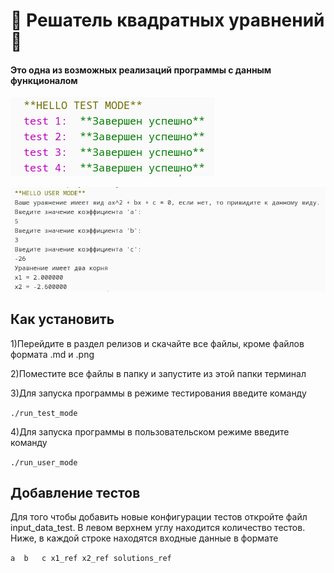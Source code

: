 # :muscle: Решатель квадратных уравнений :muscle:
#### Это одна из возможных реализаций программы с данным функционалом
![](https://github.com/newbie-rus/solve_square/blob/main/kod_test.png?raw=true)

![](https://github.com/newbie-rus/solve_square/blob/main/kod_user.png?raw=true)
## Как установить
1)Перейдите в раздел релизов и скачайте все файлы, кроме файлов формата .md и .png

2)Поместите все файлы в папку и запустите из этой папки терминал

3)Для запуска программы в режиме тестирования введите команду

 ``./run_test_mode``

4)Для запуска программы в пользовательском режиме введите команду

``./run_user_mode``

## Добавление тестов
Для того чтобы добавить новые конфигурации тестов откройте файл input_data_test.
В левом верхнем углу находится количество тестов.
Ниже, в каждой строке находятся входные данные в формате

```a  b   c x1_ref x2_ref solutions_ref```
